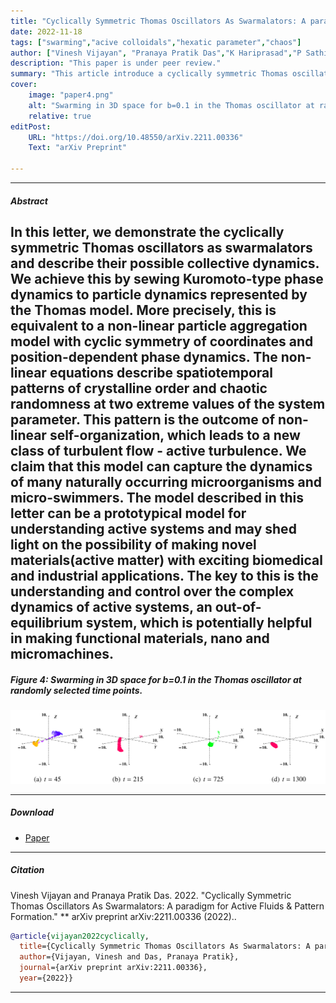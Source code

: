 ```yaml
---
title: "Cyclically Symmetric Thomas Oscillators As Swarmalators: A paradigm for Active Fluids & Pattern Formation" 
date: 2022-11-18
tags: ["swarming","acive colloidals","hexatic parameter","chaos"]
author: ["Vinesh Vijayan", "Pranaya Pratik Das","K Hariprasad","P Sathish Kumar"]
description: "This paper is under peer review." 
summary: "This article introduce a cyclically symmetric Thomas oscillator model coupled with Kuramoto‑type phase dynamics—dubbed “swarmalators”—that self‑organise into both crystalline and chaotic spatiotemporal patterns, offering a versatile paradigm for active fluids and pattern formation in active matter systems." 
cover:
    image: "paper4.png"
    alt: "Swarming in 3D space for b=0.1 in the Thomas oscillator at randomly selected time points."
    relative: true
editPost:
    URL: "https://doi.org/10.48550/arXiv.2211.00336"
    Text: "arXiv Preprint"

---
```


---

##### Abstract

In this letter, we demonstrate the cyclically symmetric Thomas oscillators as swarmalators and describe their possible collective dynamics. We achieve this by sewing Kuromoto-type phase dynamics to particle dynamics represented by the Thomas model. More precisely, this is equivalent to a non-linear particle aggregation model with cyclic symmetry of coordinates and position-dependent phase dynamics. The non-linear equations describe spatiotemporal patterns of crystalline order and chaotic randomness at two extreme values of the system parameter. This pattern is the outcome of non-linear self-organization, which leads to a new class of turbulent flow - active turbulence. We claim that this model can capture the dynamics of many naturally occurring microorganisms and micro-swimmers. The model described in this letter can be a prototypical model for understanding active systems and may shed light on the possibility of making novel materials(active matter) with exciting biomedical and industrial applications. The key to this is the understanding and control over the complex dynamics of active systems, an out-of-equilibrium system, which is potentially helpful in making functional materials, nano and micromachines. 
---

##### Figure 4: Swarming in 3D space for b=0.1 in the Thomas oscillator at randomly selected time points.

![](paper4.png)

---

##### Download

+ [Paper](paper4.pdf)

---

##### Citation

Vinesh Vijayan and Pranaya Pratik Das. 2022. "Cyclically Symmetric Thomas Oscillators As Swarmalators: A paradigm for Active Fluids \& Pattern Formation." ** arXiv preprint arXiv:2211.00336 (2022)..

```BibTeX
@article{vijayan2022cyclically,
  title={Cyclically Symmetric Thomas Oscillators As Swarmalators: A paradigm for Active Fluids & Pattern Formation},
  author={Vijayan, Vinesh and Das, Pranaya Pratik},
  journal={arXiv preprint arXiv:2211.00336},
  year={2022}}
```

---